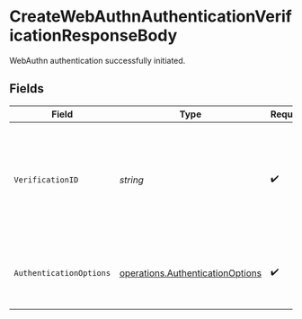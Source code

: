 # CreateWebAuthnAuthenticationVerificationResponseBody

WebAuthn authentication successfully initiated.


## Fields

| Field                                                                                                           | Type                                                                                                            | Required                                                                                                        | Description                                                                                                     |
| --------------------------------------------------------------------------------------------------------------- | --------------------------------------------------------------------------------------------------------------- | --------------------------------------------------------------------------------------------------------------- | --------------------------------------------------------------------------------------------------------------- |
| `VerificationID`                                                                                                | *string*                                                                                                        | :heavy_check_mark:                                                                                              | The unique ID for the WebAuthn authentication record, required to verify the WebAuthn authentication challenge. |
| `AuthenticationOptions`                                                                                         | [operations.AuthenticationOptions](../../models/operations/authenticationoptions.md)                            | :heavy_check_mark:                                                                                              | Options for the user to authenticate with their WebAuthn credential.                                            |